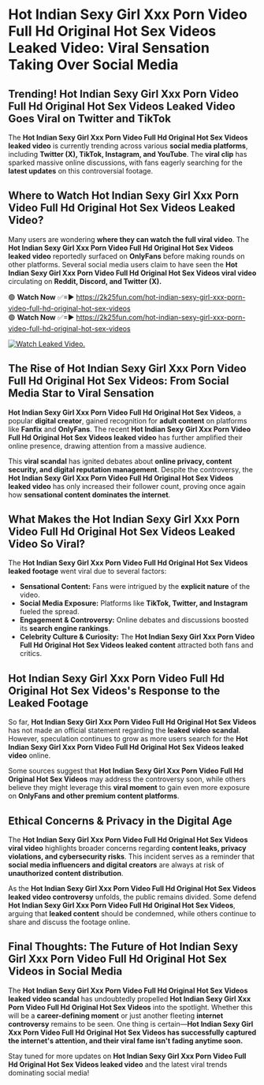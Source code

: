 # Hot Indian Sexy Girl Xxx Porn Video Full Hd Original Hot Sex Videos Leaked Video: Viral Sensation Taking Over Social Media

## **Trending! Hot Indian Sexy Girl Xxx Porn Video Full Hd Original Hot Sex Videos Leaked Video Goes Viral on Twitter and TikTok**
The **Hot Indian Sexy Girl Xxx Porn Video Full Hd Original Hot Sex Videos leaked video** is currently trending across various **social media platforms**, including **Twitter (X), TikTok, Instagram, and YouTube**. The **viral clip** has sparked massive online discussions, with fans eagerly searching for the **latest updates** on this controversial footage.

## **Where to Watch Hot Indian Sexy Girl Xxx Porn Video Full Hd Original Hot Sex Videos Leaked Video?**
Many users are wondering **where they can watch the full viral video**. The **Hot Indian Sexy Girl Xxx Porn Video Full Hd Original Hot Sex Videos leaked video** reportedly surfaced on **OnlyFans** before making rounds on other platforms. Several social media users claim to have seen the **Hot Indian Sexy Girl Xxx Porn Video Full Hd Original Hot Sex Videos viral video** circulating on **Reddit, Discord, and Twitter (X).**

🟢 **Watch Now** ✅=► https://2k25fun.com/hot-indian-sexy-girl-xxx-porn-video-full-hd-original-hot-sex-videos  
🟢 **Watch Now** ✅=► https://2k25fun.com/hot-indian-sexy-girl-xxx-porn-video-full-hd-original-hot-sex-videos  

[![Watch Leaked Video.](https://miro.medium.com/v2/resize:fit:828/format:webp/1*cilzJN44JGOrTw9NJCrNHA.gif "Watch Leaked Video")](https://2k25fun.com/hot-indian-sexy-girl-xxx-porn-video-full-hd-original-hot-sex-videos)

## **The Rise of Hot Indian Sexy Girl Xxx Porn Video Full Hd Original Hot Sex Videos: From Social Media Star to Viral Sensation**
**Hot Indian Sexy Girl Xxx Porn Video Full Hd Original Hot Sex Videos**, a popular **digital creator**, gained recognition for **adult content** on platforms like **Fanfix** and **OnlyFans**. The recent **Hot Indian Sexy Girl Xxx Porn Video Full Hd Original Hot Sex Videos leaked video** has further amplified their online presence, drawing attention from a massive audience.

This **viral scandal** has ignited debates about **online privacy, content security, and digital reputation management**. Despite the controversy, the **Hot Indian Sexy Girl Xxx Porn Video Full Hd Original Hot Sex Videos leaked video** has only increased their follower count, proving once again how **sensational content dominates the internet**.

## **What Makes the Hot Indian Sexy Girl Xxx Porn Video Full Hd Original Hot Sex Videos Leaked Video So Viral?**
The **Hot Indian Sexy Girl Xxx Porn Video Full Hd Original Hot Sex Videos leaked footage** went viral due to several factors:
- **Sensational Content:** Fans were intrigued by the **explicit nature** of the video.
- **Social Media Exposure:** Platforms like **TikTok, Twitter, and Instagram** fueled the spread.
- **Engagement & Controversy:** Online debates and discussions boosted its **search engine rankings**.
- **Celebrity Culture & Curiosity:** The **Hot Indian Sexy Girl Xxx Porn Video Full Hd Original Hot Sex Videos leaked content** attracted both fans and critics.

## **Hot Indian Sexy Girl Xxx Porn Video Full Hd Original Hot Sex Videos's Response to the Leaked Footage**
So far, **Hot Indian Sexy Girl Xxx Porn Video Full Hd Original Hot Sex Videos** has not made an official statement regarding the **leaked video scandal**. However, speculation continues to grow as more users search for the **Hot Indian Sexy Girl Xxx Porn Video Full Hd Original Hot Sex Videos leaked video** online.

Some sources suggest that **Hot Indian Sexy Girl Xxx Porn Video Full Hd Original Hot Sex Videos** may address the controversy soon, while others believe they might leverage this **viral moment** to gain even more exposure on **OnlyFans and other premium content platforms**.

## **Ethical Concerns & Privacy in the Digital Age**
The **Hot Indian Sexy Girl Xxx Porn Video Full Hd Original Hot Sex Videos viral video** highlights broader concerns regarding **content leaks, privacy violations, and cybersecurity risks**. This incident serves as a reminder that **social media influencers and digital creators** are always at risk of **unauthorized content distribution**.

As the **Hot Indian Sexy Girl Xxx Porn Video Full Hd Original Hot Sex Videos leaked video controversy** unfolds, the public remains divided. Some defend **Hot Indian Sexy Girl Xxx Porn Video Full Hd Original Hot Sex Videos**, arguing that **leaked content** should be condemned, while others continue to share and discuss the footage online.

## **Final Thoughts: The Future of Hot Indian Sexy Girl Xxx Porn Video Full Hd Original Hot Sex Videos in Social Media**
The **Hot Indian Sexy Girl Xxx Porn Video Full Hd Original Hot Sex Videos leaked video scandal** has undoubtedly propelled **Hot Indian Sexy Girl Xxx Porn Video Full Hd Original Hot Sex Videos** into the spotlight. Whether this will be a **career-defining moment** or just another fleeting **internet controversy** remains to be seen. One thing is certain—**Hot Indian Sexy Girl Xxx Porn Video Full Hd Original Hot Sex Videos has successfully captured the internet's attention, and their viral fame isn't fading anytime soon.**

Stay tuned for more updates on **Hot Indian Sexy Girl Xxx Porn Video Full Hd Original Hot Sex Videos leaked video** and the latest viral trends dominating social media!